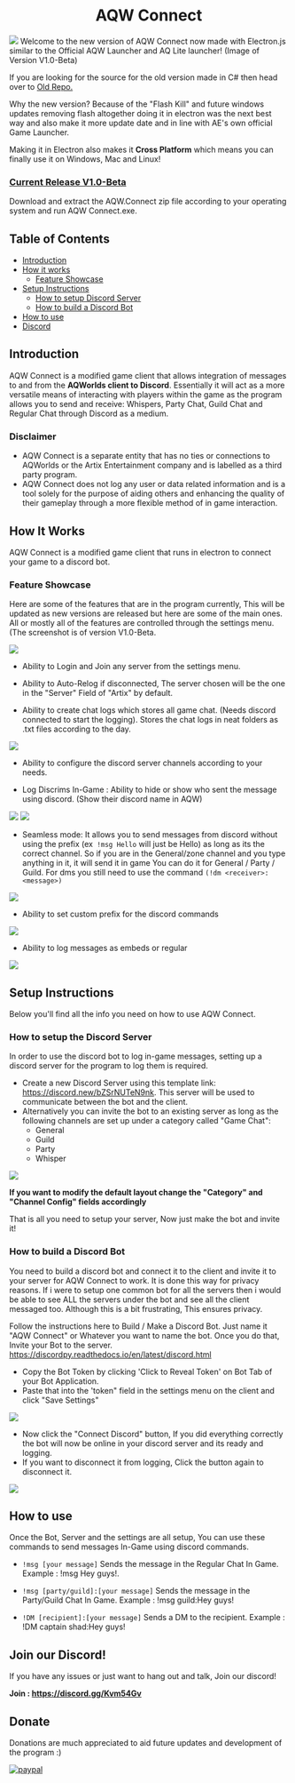 <h1 align="center">AQW Connect</h1>
<img src="https://imgur.com/A90qN8l.png">
Welcome to the new version of AQW Connect now made with Electron.js similar to the Official AQW Launcher and AQ Lite launcher! (Image of Version V1.0-Beta)

If you are looking for the source for the old version made in C# then head over to [Old Repo.](https://github.com/CptShad/AQWConnectOld)

Why the new version? Because of the "Flash Kill" and future windows updates removing flash altogether doing it in electron was the next best way and also make it more update date and in line with AE's own official Game Launcher.

Making it in Electron also makes it **Cross Platform** which means you can finally use it on Windows, Mac and Linux!

### [Current Release V1.0-Beta](https://github.com/CptShad/AQWConnect/releases/tag/v1.0-beta)
Download and extract the AQW.Connect zip file according to your operating system and run AQW Connect.exe.


## Table of Contents
* [Introduction](#introduction)
* [How it works](#dow-it-works)
	* [Feature Showcase](#feature-showcase)
* [Setup Instructions](#setup-Instructions)
	* [How to setup Discord Server](#how-to-setup-the-discord-server)
	* [How to build a Discord Bot](#how-to-build-a-discord-bot)
* [How to use](#How-to-use)
* [Discord](#Join-our-Discord!)

## Introduction
AQW Connect is a modified game client that allows integration of messages to and from the <b>AQWorlds client to Discord</b>. Essentially it will act as a more versatile means of interacting with players within the game as the program allows you to send and receive: Whispers, Party Chat, Guild Chat and Regular Chat through Discord as a medium.

### Disclaimer
- AQW Connect is a separate entity that has no ties or connections to AQWorlds or the Artix Entertainment company and is labelled as a third party program.
- AQW Connect does not log any user or data related information and is a tool solely for the purpose of aiding others and enhancing the quality of their gameplay through a more flexible method of in game interaction.

## How It Works
AQW Connect is a modified game client that runs in electron to connect your game to a discord bot.  

### Feature Showcase
Here are some of the features that are in the program currently, This will be updated as new versions are released but here are some of the main ones.
All or mostly all of the features are controlled through the settings menu. (The screenshot is of version V1.0-Beta.

<img src="https://imgur.com/T2xGOrW.png"></img>

* Ability to Login and Join any server from the settings menu.

* Ability to Auto-Relog if disconnected, The server chosen will be the one in the "Server" Field of "Artix" by default.

* Ability to create chat logs which stores all game chat.  (Needs discord connected to start the logging). Stores the chat logs in neat folders as .txt files according to the day.

<img src = "https://imgur.com/SPHerKM.png">

* Ability to configure the discord server channels according to your needs.

* Log Discrims In-Game : Ability to hide or show who sent the message using discord. (Show their discord name in AQW)

<img src="https://cdn.discordapp.com/attachments/735793063968112660/748594299134017576/unknown.png">
<img src="https://media.discordapp.net/attachments/735793063968112660/748594356432404540/unknown.png">

* Seamless mode: It allows you to send messages from discord without using the prefix (ex``` !msg Hello``` will just be Hello) as long as its the correct channel.
So if you are in the General/zone channel and you type anything in it, it will send it in game
You can do it for General / Party / Guild. For dms you still need to use the command ```(!dm <receiver>:<message>)```

<img src="https://media.discordapp.net/attachments/735793063968112660/748599847908802631/unknown.png">

* Ability to set custom prefix for the discord commands

<img src="https://media.discordapp.net/attachments/735793063968112660/748588899076538438/unknown.png">

* Ability to log messages as embeds or regular

<img src="https://media.discordapp.net/attachments/735793063968112660/748589309262823584/unknown.png">

## Setup Instructions
Below you'll find all the info you need on how to use AQW Connect.

### How to setup the Discord Server
In order to use the discord bot to log in-game messages, setting up a discord server for the program to log them is required.
- Create a new Discord Server using this template link: https://discord.new/bZSrNUTeN9nk. This server will be used to communicate between the bot and the client.
- Alternatively you can invite the bot to an existing server as long as the following channels are set up under a category called "Game Chat":
	- General
	- Guild
	- Party
	- Whisper

<img src="https://imgur.com/gWxl6MG.png">

**If you want to modify the default layout change the "Category" and "Channel Config" fields accordingly**

That is all you need to setup your server, Now just make the bot and invite it!

### How to build a Discord Bot

You need to build a discord bot and connect it to the client and invite it to your server for AQW Connect to work. It is done this way for privacy reasons. If i were to setup one common bot for all the servers then i would be able to see ALL the servers under the bot  and see all the client messaged too. Although this is a bit frustrating, This ensures privacy.

Follow the instructions here to Build / Make a Discord Bot. Just name it "AQW Connect" or Whatever you want to name the bot. Once you do that, Invite your Bot to the server.
https://discordpy.readthedocs.io/en/latest/discord.html

- Copy the Bot Token by clicking 'Click to Reveal Token' on Bot Tab of your Bot Application.
- Paste that into the 'token" field in the settings menu on the client and click "Save Settings"

<img src ="https://imgur.com/AHtZ0BE.png">

- Now click the "Connect Discord" button, If you did everything correctly the bot will now be online in your discord server and its ready and logging.
- If you want to disconnect it from logging, Click the button again to disconnect it.

<img src="https://imgur.com/Luelujt.png">

## How to use

Once the Bot, Server and the settings are all setup, You can use these commands to send messages In-Game using discord commands.
- ```!msg [your message]```
Sends the message in the Regular Chat In Game. Example : !msg Hey guys!.

- ```!msg [party/guild]:[your message]```
Sends the message in the Party/Guild Chat In Game. Example : !msg guild:Hey guys!

- ```!DM [recipient]:[your message]```
Sends a DM to the recipient. Example : !DM captain shad:Hey guys!

## Join our Discord!
If you have any issues or just want to hang out and talk, Join our discord!

**Join : https://discord.gg/Kvm54Gv**

  

## Donate

Donations are much appreciated to aid future updates and development of the program :)

[<img src="https://camo.githubusercontent.com/f896f7d176663a1559376bb56aac4bdbbbe85ed1/68747470733a2f2f7777772e70617970616c6f626a656374732e636f6d2f656e5f55532f692f62746e2f62746e5f646f6e61746543435f4c472e676966" alt="paypal" data-canonical-src="https://www.paypalobjects.com/en_US/i/btn/btn_donateCC_LG.gif" style="max-width:100%;">](https://www.paypal.me/captainshad/)
